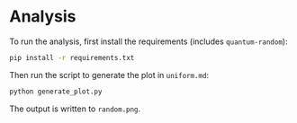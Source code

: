 # Analysis

To run the analysis, first install the requirements (includes `quantum-random`):

```bash
pip install -r requirements.txt
```

Then run the script to generate the plot in `uniform.md`:

```bash
python generate_plot.py
```

The output is written to `random.png`.
